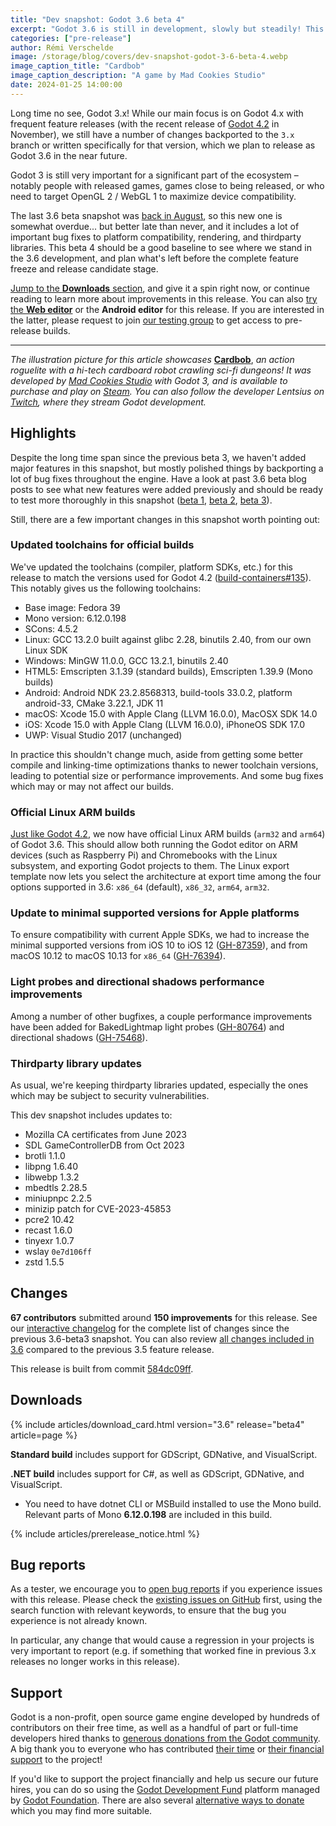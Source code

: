 ```yaml
---
title: "Dev snapshot: Godot 3.6 beta 4"
excerpt: "Godot 3.6 is still in development, slowly but steadily! This snapshot updates toolchains for official builds and adds official Linux ARM binaries, among other improvements."
categories: ["pre-release"]
author: Rémi Verschelde
image: /storage/blog/covers/dev-snapshot-godot-3-6-beta-4.webp
image_caption_title: "Cardbob"
image_caption_description: "A game by Mad Cookies Studio"
date: 2024-01-25 14:00:00
---
```


Long time no see, Godot 3.x! While our main focus is on Godot 4.x with frequent feature releases (with the recent release of [Godot 4.2](https://godotengine.org/article/godot-4-2-arrives-in-style/) in November), we still have a number of changes backported to the `3.x` branch or written specifically for that version, which we plan to release as Godot 3.6 in the near future.

Godot 3 is still very important for a significant part of the ecosystem – notably people with released games, games close to being released, or who need to target OpenGL 2 / WebGL 1 to maximize device compatibility.

The last 3.6 beta snapshot was [back in August](/article/dev-snapshot-godot-3-6-beta-3/), so this new one is somewhat overdue... but better late than never, and it includes a lot of important bug fixes to platform compatibility, rendering, and thirdparty libraries. This beta 4 should be a good baseline to see where we stand in the 3.6 development, and plan what's left before the complete feature freeze and release candidate stage.

[Jump to the **Downloads** section](#downloads), and give it a spin right now, or continue reading to learn more about improvements in this release. You can also [try the **Web editor**](https://editor.godotengine.org/releases/3.6.beta4/) or the **Android editor** for this release. If you are interested in the latter, please request to join [our testing group](https://groups.google.com/g/godot-testers) to get access to pre-release builds.

---

*The illustration picture for this article showcases* [**Cardbob**](https://store.steampowered.com/app/1963670/Cardbob/?curator_clanid=41324400), *an action roguelite with a hi-tech cardboard robot crawling sci-fi dungeons! It was developed by [Mad Cookies Studio](https://twitter.com/MadCookiesGames) with Godot 3, and is available to purchase and play on [Steam](https://store.steampowered.com/app/1963670/Cardbob/?curator_clanid=41324400). You can also follow the developer Lentsius on [Twitch](https://www.twitch.tv/lentsius), where they stream Godot development.*

## Highlights

Despite the long time span since the previous beta 3, we haven't added major features in this snapshot, but mostly polished things by backporting a lot of bug fixes throughout the engine. Have a look at past 3.6 beta blog posts to see what new features were added previously and should be ready to test more thoroughly in this snapshot ([beta 1](https://godotengine.org/article/dev-snapshot-godot-3-6-beta-1/), [beta 2](https://godotengine.org/article/dev-snapshot-godot-3-6-beta-2/), [beta 3](https://godotengine.org/article/dev-snapshot-godot-3-6-beta-3/)).

Still, there are a few important changes in this snapshot worth pointing out:

### Updated toolchains for official builds

We've updated the toolchains (compiler, platform SDKs, etc.) for this release to match the versions used for Godot 4.2 ([build-containers#135](https://github.com/godotengine/build-containers/pull/135)).
This notably gives us the following toolchains:

- Base image: Fedora 39
- Mono version: 6.12.0.198
- SCons: 4.5.2
- Linux: GCC 13.2.0 built against glibc 2.28, binutils 2.40, from our own Linux SDK
- Windows: MinGW 11.0.0, GCC 13.2.1, binutils 2.40
- HTML5: Emscripten 3.1.39 (standard builds), Emscripten 1.39.9 (Mono builds)
- Android: Android NDK 23.2.8568313, build-tools 33.0.2, platform android-33, CMake 3.22.1, JDK 11
- macOS: Xcode 15.0 with Apple Clang (LLVM 16.0.0), MacOSX SDK 14.0
- iOS: Xcode 15.0 with Apple Clang (LLVM 16.0.0), iPhoneOS SDK 17.0
- UWP: Visual Studio 2017 (unchanged)

In practice this shouldn't change much, aside from getting some better compile and linking-time optimizations thanks to newer toolchain versions, leading to potential size or performance improvements. And some bug fixes which may or may not affect our builds.

### Official Linux ARM builds

[Just like Godot 4.2](https://godotengine.org/article/godot-4-2-arrives-in-style/#linux), we now have official Linux ARM builds (`arm32` and `arm64`) of Godot 3.6. This should allow both running the Godot editor on ARM devices (such as Raspberry Pi) and Chromebooks with the Linux subsystem, and exporting Godot projects to them. The Linux export template now lets you select the architecture at export time among the four options supported in 3.6: `x86_64` (default), `x86_32`, `arm64`, `arm32`.

### Update to minimal supported versions for Apple platforms

To ensure compatibility with current Apple SDKs, we had to increase the minimal supported versions from iOS 10 to iOS 12 ([GH-87359](https://github.com/godotengine/godot/pull/87359)), and from macOS 10.12 to macOS 10.13 for `x86_64` ([GH-76394](https://github.com/godotengine/godot/pull/76394)).

### Light probes and directional shadows performance improvements

Among a number of other bugfixes, a couple performance improvements have been added for BakedLightmap light probes ([GH-80764](https://github.com/godotengine/godot/pull/80764)) and directional shadows ([GH-75468](https://github.com/godotengine/godot/pull/75468)).

### Thirdparty library updates

As usual, we're keeping thirdparty libraries updated, especially the ones which may be subject to security vulnerabilities.

This dev snapshot includes updates to:
- Mozilla CA certificates from June 2023
- SDL GameControllerDB from Oct 2023
- brotli 1.1.0
- libpng 1.6.40
- libwebp 1.3.2
- mbedtls 2.28.5
- miniupnpc 2.2.5
- minizip patch for CVE-2023-45853
- pcre2 10.42
- recast 1.6.0
- tinyexr 1.0.7
- wslay `0e7d106ff`
- zstd 1.5.5

## Changes

**67 contributors** submitted around **150 improvements** for this release. See our [interactive changelog](https://godotengine.github.io/godot-interactive-changelog/#3.6-beta4) for the complete list of changes since the previous 3.6-beta3 snapshot. You can also review [all changes included in 3.6](https://godotengine.github.io/godot-interactive-changelog/#3.6) compared to the previous 3.5 feature release.

This release is built from commit [584dc09ff](https://github.com/godotengine/godot/commit/584dc09ff8af8373289f1a35cad413e7432262c7).

## Downloads

{% include articles/download_card.html version="3.6" release="beta4" article=page %}

**Standard build** includes support for GDScript, GDNative, and VisualScript.

**.NET build** includes support for C#, as well as GDScript, GDNative, and VisualScript.
- You need to have dotnet CLI or MSBuild installed to use the Mono build. Relevant parts of Mono **6.12.0.198** are included in this build.

{% include articles/prerelease_notice.html %}

## Bug reports

As a tester, we encourage you to [open bug reports](https://github.com/godotengine/godot/issues) if you experience issues with this release. Please check the [existing issues on GitHub](https://github.com/godotengine/godot/issues) first, using the search function with relevant keywords, to ensure that the bug you experience is not already known.

In particular, any change that would cause a regression in your projects is very important to report (e.g. if something that worked fine in previous 3.x releases no longer works in this release).

## Support

Godot is a non-profit, open source game engine developed by hundreds of contributors on their free time, as well as a handful of part or full-time developers hired thanks to [generous donations from the Godot community](https://fund.godotengine.org/). A big thank you to everyone who has contributed [their time](https://github.com/godotengine/godot/blob/master/AUTHORS.md) or [their financial support](https://github.com/godotengine/godot/blob/master/DONORS.md) to the project!

If you'd like to support the project financially and help us secure our future hires, you can do so using the [Godot Development Fund](https://fund.godotengine.org/) platform managed by [Godot Foundation](https://godot.foundation/). There are also several [alternative ways to donate](/donate) which you may find more suitable.
